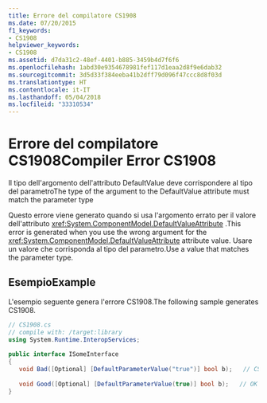 ```yaml
---
title: Errore del compilatore CS1908
ms.date: 07/20/2015
f1_keywords:
- CS1908
helpviewer_keywords:
- CS1908
ms.assetid: d7da31c2-48ef-4401-b885-3459b4d7f6f6
ms.openlocfilehash: 1abd30e9354678981fef117d1eaa2d8f9e6dab32
ms.sourcegitcommit: 3d5d33f384eeba41b2dff79d096f47ccc8d8f03d
ms.translationtype: HT
ms.contentlocale: it-IT
ms.lasthandoff: 05/04/2018
ms.locfileid: "33310534"
---
```

# <a name="compiler-error-cs1908"></a><span data-ttu-id="b901d-102">Errore del compilatore CS1908</span><span class="sxs-lookup"><span data-stu-id="b901d-102">Compiler Error CS1908</span></span>
<span data-ttu-id="b901d-103">Il tipo dell'argomento dell'attributo DefaultValue deve corrispondere al tipo del parametro</span><span class="sxs-lookup"><span data-stu-id="b901d-103">The type of the argument to the DefaultValue attribute must match the parameter type</span></span>  
  
 <span data-ttu-id="b901d-104">Questo errore viene generato quando si usa l'argomento errato per il valore dell'attributo <xref:System.ComponentModel.DefaultValueAttribute> .</span><span class="sxs-lookup"><span data-stu-id="b901d-104">This error is generated when you use the wrong argument for the <xref:System.ComponentModel.DefaultValueAttribute> attribute value.</span></span> <span data-ttu-id="b901d-105">Usare un valore che corrisponda al tipo del parametro.</span><span class="sxs-lookup"><span data-stu-id="b901d-105">Use a value that matches the parameter type.</span></span>  
  
## <a name="example"></a><span data-ttu-id="b901d-106">Esempio</span><span class="sxs-lookup"><span data-stu-id="b901d-106">Example</span></span>  
 <span data-ttu-id="b901d-107">L'esempio seguente genera l'errore CS1908.</span><span class="sxs-lookup"><span data-stu-id="b901d-107">The following sample generates CS1908.</span></span>  
  
```csharp  
// CS1908.cs  
// compile with: /target:library  
using System.Runtime.InteropServices;  
  
public interface ISomeInterface  
{  
   void Bad([Optional] [DefaultParameterValue("true")] bool b);   // CS1908  
  
   void Good([Optional] [DefaultParameterValue(true)] bool b);   // OK  
}  
```
